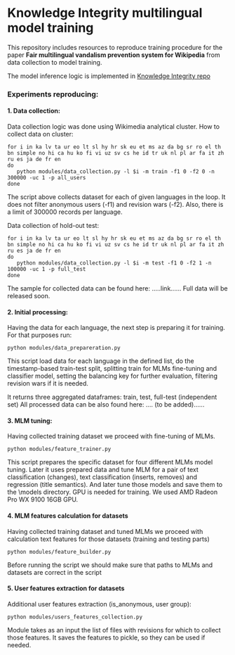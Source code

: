 # Knowledge Integrity multilingual model training

This repository includes resources to reproduce training procedure for the paper
**Fair multilingual vandalism prevention system for Wikipedia** from data collection to model training. 

The model inference logic is implemented in 
[Knowledge Integrity repo](https://gitlab.wikimedia.org/repos/research/knowledge_integrity)


### Experiments reproducing:
#### 1. Data collection:
Data collection logic was done using Wikimedia analytical cluster. 
How to collect data on cluster:
```commandline
for i in ka lv ta ur eo lt sl hy hr sk eu et ms az da bg sr ro el th bn simple no hi ca hu ko fi vi uz sv cs he id tr uk nl pl ar fa it zh ru es ja de fr en
do
   python modules/data_collection.py -l $i -m train -f1 0 -f2 0 -n 300000 -uc 1 -p all_users
done
```
The script above collects dataset for each of given languages in the loop. 
It does not filter anonymous users (-f1) and revision wars (-f2). 
Also, there is a limit of 300000 records per language.

Data collection of hold-out test:
```commandline
for i in ka lv ta ur eo lt sl hy hr sk eu et ms az da bg sr ro el th bn simple no hi ca hu ko fi vi uz sv cs he id tr uk nl pl ar fa it zh ru es ja de fr en
do
   python modules/data_collection.py -l $i -m test -f1 0 -f2 1 -n 100000 -uc 1 -p full_test
done
```
The sample for collected data can be found here: .....link......
Full data will be released soon.

#### 2. Initial processing:
Having the data for each language, the next step is preparing it for training.
For that purposes run:
```commandline
python modules/data_prepareration.py
```
This script load data for each language in the defined list, 
do the timestamp-based train-test split, 
splitting train for MLMs fine-tuning and classifier model,
setting the balancing key for further evaluation, 
filtering revision wars if it is needed.

It returns three aggregated dataframes: train, test, full-test (independent set)
All processed data can be also found here: .... (to be added)......

#### 3. MLM tuning:
Having collected training dataset we proceed with fine-tuning of MLMs. 
```commandline
python modules/feature_trainer.py
```

This script prepares the specific dataset for four different MLMs model tuning.
Later it uses prepared data and tune MLM for a pair of text classification (changes),
text classification (inserts, removes) and regression (title semantics). And later tune those 
models and save them to the \models directory.
GPU is needed for training. We used AMD Radeon Pro WX 9100 16GB GPU.


#### 4. MLM features calculation for datasets
Having collected training dataset and tuned MLMs we proceed with calculation text features for 
those datasets (training and testing parts)
```commandline
python modules/feature_builder.py
```
Before running the script we should make sure that paths to MLMs and datasets are correct in the script

#### 5. User features extraction for datasets
Additional user features extraction (is_anonymous, user group):
```commandline
python modules/users_features_collection.py
```
Module takes as an input the list of files with revisions for which to collect those features. 
It saves the features to pickle, so they can be used if needed.





